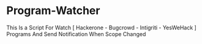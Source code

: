 # Program-Watcher
This Is a Script For Watch [ Hackerone - Bugcrowd - Intigriti - YesWeHack ] Programs And Send Notification When Scope Changed
